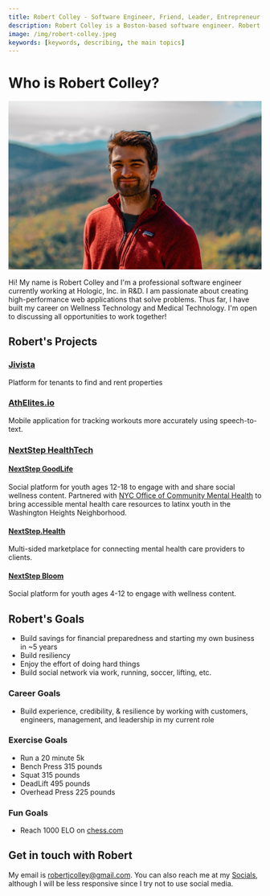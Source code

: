 ```yaml
---
title: Robert Colley - Software Engineer, Friend, Leader, Entrepreneur
description: Robert Colley is a Boston-based software engineer. Robert specializes in web applications and web technology.
image: /img/robert-colley.jpeg
keywords: [keywords, describing, the main topics]
---
```


# Who is Robert Colley?

![Picture of Robert Colley](../../static/img/robert-colley.jpeg "Robert Colley")

Hi! My name is Robert Colley and I'm a professional software engineer currently working at Hologic, Inc. in R&D. I am passionate about creating high-performance web applications that solve problems. Thus far, I have built my career on Wellness Technology and Medical Technology. I'm open to discussing all opportunities to work together!

## Robert's Projects

### [Jivista](https://jivista-io.vercel.app)

Platform for tenants to find and rent properties

### [AthElites.io](https://www.athelites.io)

Mobile application for tracking workouts more accurately using speech-to-text.

### [NextStep HealthTech](https://nextstep.world)

#### [NextStep GoodLife](https://nextstepgoodife.com)

Social platform for youth ages 12-18 to engage with and share social wellness content. Partnered with [NYC Office of Community Mental Health](https://mentalhealth.cityofnewyork.us/wp-content/uploads/2022/01/MH_Report_v3.1_pages.pdf) to bring accessible mental health care resources to latinx youth in the Washington Heights Neighborhood.

#### [NextStep.Health](https://nextstep.health)

Multi-sided marketplace for connecting mental health care providers to clients.

#### [NextStep Bloom](https://nextstepbloom.com)

Social platform for youth ages 4-12 to engage with wellness content.

## Robert's Goals

- Build savings for financial preparedness and starting my own business in ~5 years
- Build resiliency
- Enjoy the effort of doing hard things
- Build social network via work, running, soccer, lifting, etc.

### Career Goals

- Build experience, credibility, & resilience by working with customers, engineers, management, and leadership in my current role

### Exercise Goals

- Run a 20 minute 5k
- Bench Press 315 pounds
- Squat 315 pounds
- DeadLift 495 pounds
- Overhead Press 225 pounds

### Fun Goals

- Reach 1000 ELO on [chess.com](https://www.chess.com)

## Get in touch with Robert

My email is [robertjcolley@gmail.com](mailto:robertjcolley@gmail.com). You can also reach me at my [Socials](https://linktr.ee/robertjcolley), although I will be less responsive since I try not to use social media.
